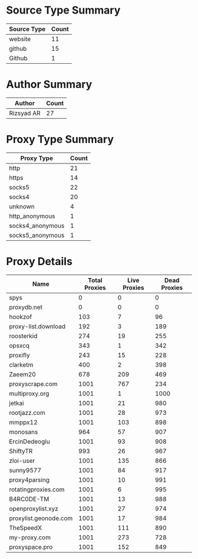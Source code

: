 # Source Type Summary

| Source Type | Count |
|-------------|-------|
| website | 11 |
| github | 15 |
| Github | 1 |


# Author Summary

| Author | Count |
|--------|-------|
| Rizsyad AR | 27 |


# Proxy Type Summary

| Proxy Type | Count |
|------------|-------|
| http | 21 |
| https | 14 |
| socks5 | 22 |
| socks4 | 20 |
| unknown | 4 |
| http_anonymous | 1 |
| socks4_anonymous | 1 |
| socks5_anonymous | 1 |


# Proxy Details

| Name | Total Proxies | Live Proxies | Dead Proxies |
|------|---------------|--------------|---------------|
| spys | 0 | 0 | 0 |
| proxydb.net | 0 | 0 | 0 |
| hookzof | 103 | 7 | 96 |
| proxy-list.download | 192 | 3 | 189 |
| roosterkid | 274 | 19 | 255 |
| opsxcq | 343 | 1 | 342 |
| proxifly | 243 | 15 | 228 |
| clarketm | 400 | 2 | 398 |
| Zaeem20 | 678 | 209 | 469 |
| proxyscrape.com | 1001 | 767 | 234 |
| multiproxy.org | 1001 | 1 | 1000 |
| jetkai | 1001 | 21 | 980 |
| rootjazz.com | 1001 | 28 | 973 |
| mmppx12 | 1001 | 103 | 898 |
| monosans | 964 | 57 | 907 |
| ErcinDedeoglu | 1001 | 93 | 908 |
| ShiftyTR | 993 | 26 | 967 |
| zloi-user | 1001 | 135 | 866 |
| sunny9577 | 1001 | 84 | 917 |
| proxy4parsing | 1001 | 10 | 991 |
| rotatingproxies.com | 1001 | 6 | 995 |
| B4RC0DE-TM | 1001 | 13 | 988 |
| openproxylist.xyz | 1001 | 27 | 974 |
| proxylist.geonode.com | 1001 | 17 | 984 |
| TheSpeedX | 1001 | 111 | 890 |
| my-proxy.com | 1001 | 273 | 728 |
| proxyspace.pro | 1001 | 152 | 849 |
